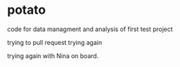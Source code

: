 # potato
code for data managment and analysis of first test project


trying to pull request
trying again

trying again with Nina on board.
